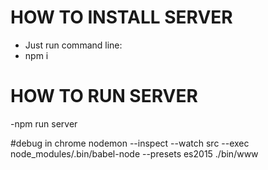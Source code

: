 
# HOW TO INSTALL SERVER
- Just run command line:
- npm i

# HOW TO RUN SERVER
-npm run server

#debug in chrome
nodemon --inspect --watch src --exec node_modules/.bin/babel-node --presets es2015 ./bin/www